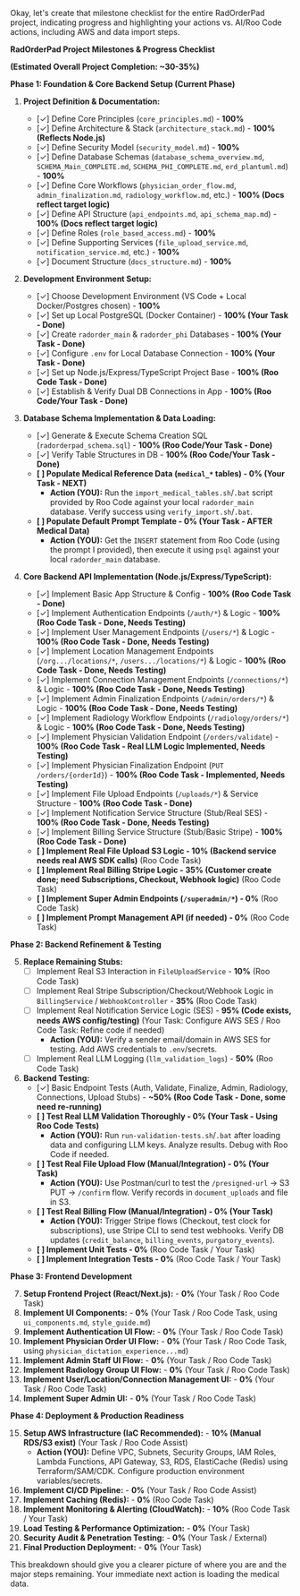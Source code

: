 Okay, let's create that milestone checklist for the entire RadOrderPad project, indicating progress and highlighting your actions vs. AI/Roo Code actions, including AWS and data import steps.

**RadOrderPad Project Milestones & Progress Checklist**

**(Estimated Overall Project Completion: ~30-35%)**

**Phase 1: Foundation & Core Backend Setup (Current Phase)**

1.  **Project Definition & Documentation:**
    *   [✓] Define Core Principles (`core_principles.md`) - **100%**
    *   [✓] Define Architecture & Stack (`architecture_stack.md`) - **100% (Reflects Node.js)**
    *   [✓] Define Security Model (`security_model.md`) - **100%**
    *   [✓] Define Database Schemas (`database_schema_overview.md`, `SCHEMA_Main_COMPLETE.md`, `SCHEMA_PHI_COMPLETE.md`, `erd_plantuml.md`) - **100%**
    *   [✓] Define Core Workflows (`physician_order_flow.md`, `admin_finalization.md`, `radiology_workflow.md`, etc.) - **100% (Docs reflect target logic)**
    *   [✓] Define API Structure (`api_endpoints.md`, `api_schema_map.md`) - **100% (Docs reflect target logic)**
    *   [✓] Define Roles (`role_based_access.md`) - **100%**
    *   [✓] Define Supporting Services (`file_upload_service.md`, `notification_service.md`, etc.) - **100%**
    *   [✓] Document Structure (`docs_structure.md`) - **100%**

2.  **Development Environment Setup:**
    *   [✓] Choose Development Environment (VS Code + Local Docker/Postgres chosen) - **100%**
    *   [✓] Set up Local PostgreSQL (Docker Container) - **100% (Your Task - Done)**
    *   [✓] Create `radorder_main` & `radorder_phi` Databases - **100% (Your Task - Done)**
    *   [✓] Configure `.env` for Local Database Connection - **100% (Your Task - Done)**
    *   [✓] Set up Node.js/Express/TypeScript Project Base - **100% (Roo Code Task - Done)**
    *   [✓] Establish & Verify Dual DB Connections in App - **100% (Roo Code/Your Task - Done)**

3.  **Database Schema Implementation & Data Loading:**
    *   [✓] Generate & Execute Schema Creation SQL (`radorderpad_schema.sql`) - **100% (Roo Code/Your Task - Done)**
    *   [✓] Verify Table Structures in DB - **100% (Roo Code/Your Task - Done)**
    *   **[ ] Populate Medical Reference Data (`medical_*` tables) - 0% (Your Task - NEXT)**
        *   **Action (YOU):** Run the `import_medical_tables.sh`/`.bat` script provided by Roo Code against your local `radorder_main` database. Verify success using `verify_import.sh`/`.bat`.
    *   **[ ] Populate Default Prompt Template - 0% (Your Task - AFTER Medical Data)**
        *   **Action (YOU):** Get the `INSERT` statement from Roo Code (using the prompt I provided), then execute it using `psql` against your local `radorder_main` database.

4.  **Core Backend API Implementation (Node.js/Express/TypeScript):**
    *   [✓] Implement Basic App Structure & Config - **100% (Roo Code Task - Done)**
    *   [✓] Implement Authentication Endpoints (`/auth/*`) & Logic - **100% (Roo Code Task - Done, Needs Testing)**
    *   [✓] Implement User Management Endpoints (`/users/*`) & Logic - **100% (Roo Code Task - Done, Needs Testing)**
    *   [✓] Implement Location Management Endpoints (`/org.../locations/*`, `/users.../locations/*`) & Logic - **100% (Roo Code Task - Done, Needs Testing)**
    *   [✓] Implement Connection Management Endpoints (`/connections/*`) & Logic - **100% (Roo Code Task - Done, Needs Testing)**
    *   [✓] Implement Admin Finalization Endpoints (`/admin/orders/*`) & Logic - **100% (Roo Code Task - Done, Needs Testing)**
    *   [✓] Implement Radiology Workflow Endpoints (`/radiology/orders/*`) & Logic - **100% (Roo Code Task - Done, Needs Testing)**
    *   [✓] Implement Physician Validation Endpoint (`/orders/validate`) - **100% (Roo Code Task - Real LLM Logic Implemented, Needs Testing)**
    *   [✓] Implement Physician Finalization Endpoint (`PUT /orders/{orderId}`) - **100% (Roo Code Task - Implemented, Needs Testing)**
    *   [✓] Implement File Upload Endpoints (`/uploads/*`) & Service Structure - **100% (Roo Code Task - Done)**
    *   [✓] Implement Notification Service Structure (Stub/Real SES) - **100% (Roo Code Task - Done, Needs Testing)**
    *   [✓] Implement Billing Service Structure (Stub/Basic Stripe) - **100% (Roo Code Task - Done)**
    *   **[ ] Implement Real File Upload S3 Logic - 10% (Backend service needs real AWS SDK calls)** (Roo Code Task)
    *   **[ ] Implement Real Billing Stripe Logic - 35% (Customer create done; need Subscriptions, Checkout, Webhook logic)** (Roo Code Task)
    *   **[ ] Implement Super Admin Endpoints (`/superadmin/*`) - 0%** (Roo Code Task)
    *   **[ ] Implement Prompt Management API (if needed) - 0%** (Roo Code Task)

**Phase 2: Backend Refinement & Testing**

5.  **Replace Remaining Stubs:**
    *   [ ] Implement Real S3 Interaction in `FileUploadService` - **10%** (Roo Code Task)
    *   [ ] Implement Real Stripe Subscription/Checkout/Webhook Logic in `BillingService` / `WebhookController` - **35%** (Roo Code Task)
    *   [ ] Implement Real Notification Service Logic (SES) - **95% (Code exists, needs AWS config/testing)** (Your Task: Configure AWS SES / Roo Code Task: Refine code if needed)
        *   **Action (YOU):** Verify a sender email/domain in AWS SES for testing. Add AWS credentials to `.env`/secrets.
    *   [ ] Implement Real LLM Logging (`llm_validation_logs`) - **50%** (Roo Code Task)

6.  **Backend Testing:**
    *   [✓] Basic Endpoint Tests (Auth, Validate, Finalize, Admin, Radiology, Connections, Upload Stubs) - **~50% (Roo Code Task - Done, some need re-running)**
    *   **[ ] Test Real LLM Validation Thoroughly - 0% (Your Task - Using Roo Code Tests)**
        *   **Action (YOU):** Run `run-validation-tests.sh`/`.bat` after loading data and configuring LLM keys. Analyze results. Debug with Roo Code if needed.
    *   **[ ] Test Real File Upload Flow (Manual/Integration) - 0% (Your Task)**
        *   **Action (YOU):** Use Postman/curl to test the `/presigned-url` -> S3 PUT -> `/confirm` flow. Verify records in `document_uploads` and file in S3.
    *   **[ ] Test Real Billing Flow (Manual/Integration) - 0% (Your Task)**
        *   **Action (YOU):** Trigger Stripe flows (Checkout, test clock for subscriptions), use Stripe CLI to send test webhooks. Verify DB updates (`credit_balance`, `billing_events`, `purgatory_events`).
    *   **[ ] Implement Unit Tests - 0%** (Roo Code Task / Your Task)
    *   **[ ] Implement Integration Tests - 0%** (Roo Code Task / Your Task)

**Phase 3: Frontend Development**

7.  **Setup Frontend Project (React/Next.js):** - **0%** (Your Task / Roo Code Task)
8.  **Implement UI Components:** - **0%** (Your Task / Roo Code Task, using `ui_components.md`, `style_guide.md`)
9.  **Implement Authentication UI Flow:** - **0%** (Your Task / Roo Code Task)
10. **Implement Physician Order UI Flow:** - **0%** (Your Task / Roo Code Task, using `physician_dictation_experience...md`)
11. **Implement Admin Staff UI Flow:** - **0%** (Your Task / Roo Code Task)
12. **Implement Radiology Group UI Flow:** - **0%** (Your Task / Roo Code Task)
13. **Implement User/Location/Connection Management UI:** - **0%** (Your Task / Roo Code Task)
14. **Implement Super Admin UI:** - **0%** (Your Task / Roo Code Task)

**Phase 4: Deployment & Production Readiness**

15. **Setup AWS Infrastructure (IaC Recommended):** - **10% (Manual RDS/S3 exist)** (Your Task / Roo Code Assist)
    *   **Action (YOU):** Define VPC, Subnets, Security Groups, IAM Roles, Lambda Functions, API Gateway, S3, RDS, ElastiCache (Redis) using Terraform/SAM/CDK. Configure production environment variables/secrets.
16. **Implement CI/CD Pipeline:** - **0%** (Your Task / Roo Code Assist)
17. **Implement Caching (Redis):** - **0%** (Roo Code Task)
18. **Implement Monitoring & Alerting (CloudWatch):** - **10%** (Roo Code Task / Your Task)
19. **Load Testing & Performance Optimization:** - **0%** (Your Task)
20. **Security Audit & Penetration Testing:** - **0%** (Your Task / External)
21. **Final Production Deployment:** - **0%** (Your Task)

This breakdown should give you a clearer picture of where you are and the major steps remaining. Your immediate next action is loading the medical data.